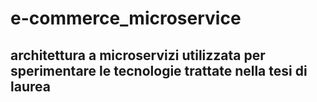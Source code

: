# e-commerce_microservice
## architettura a microservizi utilizzata per sperimentare le tecnologie trattate nella tesi di laurea
